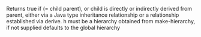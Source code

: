 Returns true if (= child parent), or child is directly or indirectly derived from
  parent, either via a Java type inheritance relationship or a
  relationship established via derive. h must be a hierarchy obtained
  from make-hierarchy, if not supplied defaults to the global
  hierarchy